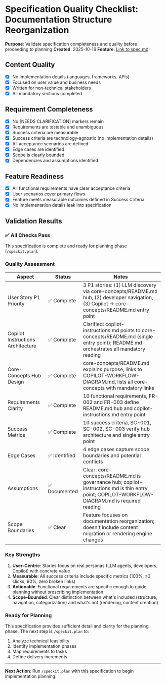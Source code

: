 # Specification Quality Checklist: Documentation Structure Reorganization

**Purpose**: Validate specification completeness and quality before proceeding to planning
**Created**: 2025-10-16
**Feature**: [Link to spec.md](../spec.md)

## Content Quality

- [x] No implementation details (languages, frameworks, APIs)
- [x] Focused on user value and business needs
- [x] Written for non-technical stakeholders
- [x] All mandatory sections completed

## Requirement Completeness

- [x] No [NEEDS CLARIFICATION] markers remain
- [x] Requirements are testable and unambiguous
- [x] Success criteria are measurable
- [x] Success criteria are technology-agnostic (no implementation details)
- [x] All acceptance scenarios are defined
- [x] Edge cases are identified
- [x] Scope is clearly bounded
- [x] Dependencies and assumptions identified

## Feature Readiness

- [x] All functional requirements have clear acceptance criteria
- [x] User scenarios cover primary flows
- [x] Feature meets measurable outcomes defined in Success Criteria
- [x] No implementation details leak into specification

## Validation Results

### ✅ All Checks Pass

This specification is complete and ready for planning phase (`/speckit.plan`).

### Quality Assessment

| Aspect | Status | Notes |
|--------|--------|-------|
| User Story P1 Priority | ✅ Complete | 3 P1 stories: (1) LLM discovery via core-concepts/README.md hub, (2) developer navigation, (3) Copilot → core-concepts/README.md entry point |
| Copilot Instructions Architecture | ✅ Complete | Clarified: copilot-instructions.md points to core-concepts/README.md (single entry point); README.md orchestrates all mandatory reading |
| Core-Concepts Hub Design | ✅ Complete | core-concepts/README.md explains purpose, links to COPILOT-WORKFLOW-DIAGRAM.md, lists all core-concepts with mandatory links |
| Requirements Clarity | ✅ Complete | 10 functional requirements, FR-002 and FR-003 define README.md hub and copilot-instructions.md entry point |
| Success Metrics | ✅ Complete | 10 success criteria, SC-001, SC-002, SC-003 verify hub architecture and single entry point |
| Edge Cases | ✅ Identified | 4 edge cases capture scope boundaries and potential conflicts |
| Assumptions | ✅ Documented | Clear: core-concepts/README.md is governance hub; copilot-instructions.md is thin entry point; COPILOT-WORKFLOW-DIAGRAM.md is required reading |
| Scope Boundaries | ✅ Clear | Feature focuses on documentation reorganization; doesn't include content migration or rendering engine changes |

### Key Strengths

1. **User-Centric**: Stories focus on real personas (LLM agents, developers, Copilot) with concrete value
2. **Measurable**: All success criteria include specific metrics (100%, ≤3 clicks, 90%, zero broken links)
3. **Actionable**: Functional requirements are specific enough to guide planning without prescribing implementation
4. **Scope-Bounded**: Clear distinction between what's included (structure, navigation, categorization) and what's not (rendering, content creation)

### Ready for Planning

This specification provides sufficient detail and clarity for the planning phase. The next step is `/speckit.plan` to:
1. Analyze technical feasibility
2. Identify implementation phases
3. Map requirements to tasks
4. Define delivery increments

---

**Next Action**: Run `/speckit.plan` with this specification to begin implementation planning.
